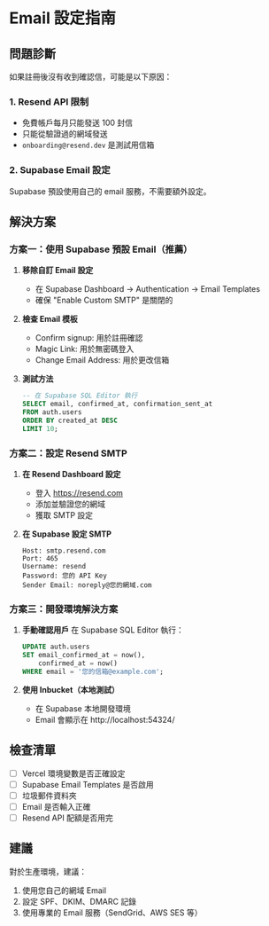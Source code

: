 # Email 設定指南

## 問題診斷

如果註冊後沒有收到確認信，可能是以下原因：

### 1. Resend API 限制
- 免費帳戶每月只能發送 100 封信
- 只能從驗證過的網域發送
- `onboarding@resend.dev` 是測試用信箱

### 2. Supabase Email 設定
Supabase 預設使用自己的 email 服務，不需要額外設定。

## 解決方案

### 方案一：使用 Supabase 預設 Email（推薦）

1. **移除自訂 Email 設定**
   - 在 Supabase Dashboard → Authentication → Email Templates
   - 確保 "Enable Custom SMTP" 是關閉的

2. **檢查 Email 模板**
   - Confirm signup: 用於註冊確認
   - Magic Link: 用於無密碼登入
   - Change Email Address: 用於更改信箱

3. **測試方法**
   ```sql
   -- 在 Supabase SQL Editor 執行
   SELECT email, confirmed_at, confirmation_sent_at 
   FROM auth.users 
   ORDER BY created_at DESC 
   LIMIT 10;
   ```

### 方案二：設定 Resend SMTP

1. **在 Resend Dashboard 設定**
   - 登入 https://resend.com
   - 添加並驗證您的網域
   - 獲取 SMTP 設定

2. **在 Supabase 設定 SMTP**
   ```
   Host: smtp.resend.com
   Port: 465
   Username: resend
   Password: 您的 API Key
   Sender Email: noreply@您的網域.com
   ```

### 方案三：開發環境解決方案

1. **手動確認用戶**
   在 Supabase SQL Editor 執行：
   ```sql
   UPDATE auth.users 
   SET email_confirmed_at = now(), 
       confirmed_at = now() 
   WHERE email = '您的信箱@example.com';
   ```

2. **使用 Inbucket（本地測試）**
   - 在 Supabase 本地開發環境
   - Email 會顯示在 http://localhost:54324/

## 檢查清單

- [ ] Vercel 環境變數是否正確設定
- [ ] Supabase Email Templates 是否啟用
- [ ] 垃圾郵件資料夾
- [ ] Email 是否輸入正確
- [ ] Resend API 配額是否用完

## 建議

對於生產環境，建議：
1. 使用您自己的網域 Email
2. 設定 SPF、DKIM、DMARC 記錄
3. 使用專業的 Email 服務（SendGrid、AWS SES 等）